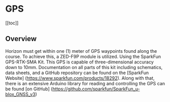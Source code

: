 # GPS

[[toc]]

## Overview
Horizon must get within one (1) meter of GPS waypoints found along the course. To achieve this, a ZED-F9P module is utilized. Using the SparkFun GPS-RTK-SMA Kit. This GPS is capable of three-dimensional accuracy down to 10mm. Documentation on all parts of this kit including schematics, data sheets, and a GitHub repository can be found on the [SparkFun Website] (https://www.sparkfun.com/products/18292). Along with that, there is an extensive Arduino library for reading and controlling the GPS can be found [on GitHub] (https://github.com/sparkfun/SparkFun_u-blox_GNSS_v3)

<!-- GPS-RTK-SMA Breakout - ZED-F9P with GNSS L1/L2 Multi-Band Magnetic Mount Antenna - 5m (SMA) -->